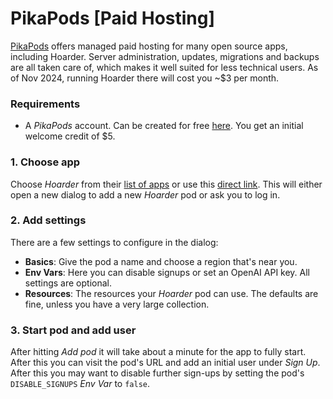 # PikaPods [Paid Hosting]

[PikaPods](https://www.pikapods.com/) offers managed paid hosting for many open source apps, including Hoarder.
Server administration, updates, migrations and backups are all taken care of, which makes it well suited
for less technical users. As of Nov 2024, running Hoarder there will cost you ~$3 per month.

### Requirements

- A _PikaPods_ account. Can be created for free [here](https://www.pikapods.com/register). You get an initial welcome credit of $5.

### 1. Choose app

Choose _Hoarder_ from their [list of apps](https://www.pikapods.com/apps) or use this [direct link](https://www.pikapods.com/pods?run=hoarder). This will either
open a new dialog to add a new _Hoarder_ pod or ask you to log in.

### 2. Add settings

There are a few settings to configure in the dialog:

- **Basics**: Give the pod a name and choose a region that's near you.
- **Env Vars**: Here you can disable signups or set an OpenAI API key. All settings are optional.
- **Resources**: The resources your _Hoarder_ pod can use. The defaults are fine, unless you have a very large collection.

### 3. Start pod and add user

After hitting _Add pod_ it will take about a minute for the app to fully start. After this you can visit
the pod's URL and add an initial user under _Sign Up_. After this you may want to disable further sign-ups
by setting the pod's `DISABLE_SIGNUPS` _Env Var_ to `false`.
